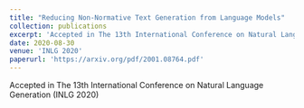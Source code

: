 ```yaml
---
title: "Reducing Non-Normative Text Generation from Language Models"
collection: publications
excerpt: 'Accepted in The 13th International Conference on Natural Language Generation (INLG 2020)'
date: 2020-08-30
venue: 'INLG 2020'
paperurl: 'https://arxiv.org/pdf/2001.08764.pdf'
---
```

Accepted in The 13th International Conference on Natural Language Generation (INLG 2020)
